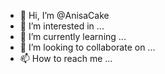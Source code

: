 - 👋 Hi, I’m @AnisaCake
- 👀 I’m interested in ...
- 🌱 I’m currently learning ...
- 💞️ I’m looking to collaborate on ...
- 📫 How to reach me ...

<!---
AnisaCake/AnisaCake is a ✨ special ✨ repository because its `README.md` (this file) appears on your GitHub profile.
You can click the Preview link to take a look at your changes.
--->
